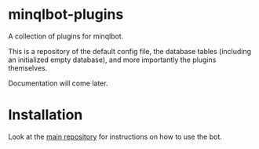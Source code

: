 minqlbot-plugins
================

A collection of plugins for minqlbot.

This is a repository of the default config file, the database tables (including an initialized empty database),
and more importantly the plugins themselves.

Documentation will come later.

Installation
============

Look at the [main repository](https://github.com/MinoMino/minqlbot) for instructions on how to use the bot.

